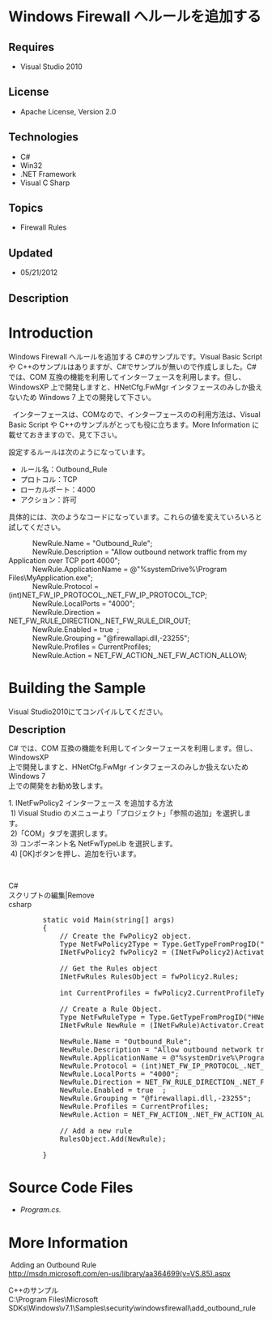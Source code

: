 # Windows Firewall へルールを追加する
## Requires
- Visual Studio 2010
## License
- Apache License, Version 2.0
## Technologies
- C#
- Win32
- .NET Framework
- Visual C Sharp
## Topics
- Firewall Rules
## Updated
- 05/21/2012
## Description

<h1>Introduction</h1>
<p>Windows Firewall へルールを追加する C#のサンプルです。Visual Basic Script や C&#43;&#43;のサンプルはありますが、C#でサンプルが無いので作成しました。C# では、COM 互換の機能を利用してインターフェースを利用します。但し、WindowsXP 上で開発しますと、HNetCfg.FwMgr インタフェースのみしか扱えないため Windows 7 上での開発して下さい。</p>
<p>&nbsp;&nbsp;インターフェースは、COMなので、インターフェースのの利用方法は、Visual Basic Script や C&#43;&#43;のサンプルがとっても役に立ちます。More Information に載せておきますので、見て下さい。</p>
<p style="text-align:left">設定するルールは次のようになっています。</p>
<ul>
<li>
<div style="text-align:left">ルール名：Outbound_Rule</div>
</li><li>プロトコル：TCP </li><li>ローカルポート：4000 </li><li>アクション：許可 </li></ul>
<p>具体的には、次のようなコードになっています。これらの値を変えていろいろと試してください。</p>
<p>&nbsp;&nbsp;&nbsp;&nbsp;&nbsp;&nbsp;&nbsp;&nbsp;&nbsp;&nbsp;&nbsp;&nbsp;NewRule.Name = &quot;Outbound_Rule&quot;;<br>
&nbsp;&nbsp;&nbsp;&nbsp;&nbsp;&nbsp;&nbsp;&nbsp;&nbsp;&nbsp;&nbsp; NewRule.Description = &quot;Allow outbound network traffic from my Application over TCP port 4000&quot;;<br>
&nbsp;&nbsp;&nbsp;&nbsp;&nbsp;&nbsp;&nbsp;&nbsp;&nbsp;&nbsp;&nbsp; NewRule.ApplicationName = @&quot;%systemDrive%\Program Files\MyApplication.exe&quot;;<br>
&nbsp;&nbsp;&nbsp;&nbsp;&nbsp;&nbsp;&nbsp;&nbsp;&nbsp;&nbsp;&nbsp; NewRule.Protocol = (int)NET_FW_IP_PROTOCOL_.NET_FW_IP_PROTOCOL_TCP;<br>
&nbsp;&nbsp;&nbsp;&nbsp;&nbsp;&nbsp;&nbsp;&nbsp;&nbsp;&nbsp;&nbsp; NewRule.LocalPorts = &quot;4000&quot;;<br>
&nbsp;&nbsp;&nbsp;&nbsp;&nbsp;&nbsp;&nbsp;&nbsp;&nbsp;&nbsp;&nbsp; NewRule.Direction = NET_FW_RULE_DIRECTION_.NET_FW_RULE_DIR_OUT;<br>
&nbsp;&nbsp;&nbsp;&nbsp;&nbsp;&nbsp;&nbsp;&nbsp;&nbsp;&nbsp;&nbsp; NewRule.Enabled = true&nbsp; ;<br>
&nbsp;&nbsp;&nbsp;&nbsp;&nbsp;&nbsp;&nbsp;&nbsp;&nbsp;&nbsp;&nbsp; NewRule.Grouping = &quot;@firewallapi.dll,-23255&quot;;<br>
&nbsp;&nbsp;&nbsp;&nbsp;&nbsp;&nbsp;&nbsp;&nbsp;&nbsp;&nbsp;&nbsp; NewRule.Profiles = CurrentProfiles;<br>
&nbsp;&nbsp;&nbsp;&nbsp;&nbsp;&nbsp;&nbsp;&nbsp;&nbsp;&nbsp;&nbsp; NewRule.Action = NET_FW_ACTION_.NET_FW_ACTION_ALLOW;</p>
<h1><span>Building the Sample</span></h1>
<p>Visual Studio2010にてコンパイルしてください。</p>
<p><span style="font-size:20px; font-weight:bold">Description</span></p>
<p>C# では、COM 互換の機能を利用してインターフェースを利用します。但し、WindowsXP<br>
上で開発しますと、HNetCfg.FwMgr インタフェースのみしか扱えないため Windows 7 <br>
上での開発をお勧め致します。</p>
<p>1. INetFwPolicy2 インターフェース を追加する方法<br>
&nbsp;1) Visual Studio のメニューより「プロジェクト」「参照の追加」を選択します。<br>
&nbsp;2)「COM」タブを選択します。<br>
&nbsp;3) コンポーネント名 NetFwTypeLib を選択します。<br>
&nbsp;4) [OK]ボタンを押し、追加を行います。</p>
<p><em>&nbsp;</em></p>
<div class="scriptcode">
<div class="pluginEditHolder" pluginCommand="mceScriptCode">
<div class="title"><span>C#</span></div>
<div class="pluginLinkHolder"><span class="pluginEditHolderLink">スクリプトの編集</span>|<span class="pluginRemoveHolderLink">Remove</span></div>
<span class="hidden">csharp</span>

<div class="preview">
<pre class="csharp">&nbsp;&nbsp;&nbsp;&nbsp;&nbsp;&nbsp;&nbsp;&nbsp;<span class="cs__keyword">static</span>&nbsp;<span class="cs__keyword">void</span>&nbsp;Main(<span class="cs__keyword">string</span>[]&nbsp;args)&nbsp;
&nbsp;&nbsp;&nbsp;&nbsp;&nbsp;&nbsp;&nbsp;&nbsp;{&nbsp;
&nbsp;&nbsp;&nbsp;&nbsp;&nbsp;&nbsp;&nbsp;&nbsp;&nbsp;&nbsp;&nbsp;&nbsp;<span class="cs__com">//&nbsp;Create&nbsp;the&nbsp;FwPolicy2&nbsp;object.</span>&nbsp;
&nbsp;&nbsp;&nbsp;&nbsp;&nbsp;&nbsp;&nbsp;&nbsp;&nbsp;&nbsp;&nbsp;&nbsp;Type&nbsp;NetFwPolicy2Type&nbsp;=&nbsp;Type.GetTypeFromProgID(<span class="cs__string">&quot;HNetCfg.FwPolicy2&quot;</span>,<span class="cs__keyword">false</span>);&nbsp;
&nbsp;&nbsp;&nbsp;&nbsp;&nbsp;&nbsp;&nbsp;&nbsp;&nbsp;&nbsp;&nbsp;&nbsp;INetFwPolicy2&nbsp;fwPolicy2&nbsp;=&nbsp;(INetFwPolicy2)Activator.CreateInstance(NetFwPolicy2Type);&nbsp;
&nbsp;
&nbsp;&nbsp;&nbsp;&nbsp;&nbsp;&nbsp;&nbsp;&nbsp;&nbsp;&nbsp;&nbsp;&nbsp;<span class="cs__com">//&nbsp;Get&nbsp;the&nbsp;Rules&nbsp;object</span>&nbsp;
&nbsp;&nbsp;&nbsp;&nbsp;&nbsp;&nbsp;&nbsp;&nbsp;&nbsp;&nbsp;&nbsp;&nbsp;INetFwRules&nbsp;RulesObject&nbsp;=&nbsp;fwPolicy2.Rules;&nbsp;&nbsp;
&nbsp;
&nbsp;&nbsp;&nbsp;&nbsp;&nbsp;&nbsp;&nbsp;&nbsp;&nbsp;&nbsp;&nbsp;&nbsp;<span class="cs__keyword">int</span>&nbsp;CurrentProfiles&nbsp;=&nbsp;fwPolicy2.CurrentProfileTypes;&nbsp;
&nbsp;
&nbsp;&nbsp;&nbsp;&nbsp;&nbsp;&nbsp;&nbsp;&nbsp;&nbsp;&nbsp;&nbsp;&nbsp;<span class="cs__com">//&nbsp;Create&nbsp;a&nbsp;Rule&nbsp;Object.</span>&nbsp;
&nbsp;&nbsp;&nbsp;&nbsp;&nbsp;&nbsp;&nbsp;&nbsp;&nbsp;&nbsp;&nbsp;&nbsp;Type&nbsp;NetFwRuleType&nbsp;=&nbsp;Type.GetTypeFromProgID(<span class="cs__string">&quot;HNetCfg.FWRule&quot;</span>,<span class="cs__keyword">false</span>);&nbsp;
&nbsp;&nbsp;&nbsp;&nbsp;&nbsp;&nbsp;&nbsp;&nbsp;&nbsp;&nbsp;&nbsp;&nbsp;INetFwRule&nbsp;NewRule&nbsp;=&nbsp;(INetFwRule)Activator.CreateInstance(NetFwRuleType);&nbsp;
&nbsp;&nbsp;&nbsp;&nbsp;&nbsp;
&nbsp;&nbsp;&nbsp;&nbsp;&nbsp;&nbsp;&nbsp;&nbsp;&nbsp;&nbsp;&nbsp;&nbsp;NewRule.Name&nbsp;=&nbsp;<span class="cs__string">&quot;Outbound_Rule&quot;</span>;&nbsp;
&nbsp;&nbsp;&nbsp;&nbsp;&nbsp;&nbsp;&nbsp;&nbsp;&nbsp;&nbsp;&nbsp;&nbsp;NewRule.Description&nbsp;=&nbsp;<span class="cs__string">&quot;Allow&nbsp;outbound&nbsp;network&nbsp;traffic&nbsp;from&nbsp;my&nbsp;Application&nbsp;over&nbsp;TCP&nbsp;port&nbsp;4000&quot;</span>;&nbsp;
&nbsp;&nbsp;&nbsp;&nbsp;&nbsp;&nbsp;&nbsp;&nbsp;&nbsp;&nbsp;&nbsp;&nbsp;NewRule.ApplicationName&nbsp;=&nbsp;@<span class="cs__string">&quot;%systemDrive%\Program&nbsp;Files\MyApplication.exe&quot;</span>;&nbsp;
&nbsp;&nbsp;&nbsp;&nbsp;&nbsp;&nbsp;&nbsp;&nbsp;&nbsp;&nbsp;&nbsp;&nbsp;NewRule.Protocol&nbsp;=&nbsp;(<span class="cs__keyword">int</span>)NET_FW_IP_PROTOCOL_.NET_FW_IP_PROTOCOL_TCP;&nbsp;
&nbsp;&nbsp;&nbsp;&nbsp;&nbsp;&nbsp;&nbsp;&nbsp;&nbsp;&nbsp;&nbsp;&nbsp;NewRule.LocalPorts&nbsp;=&nbsp;<span class="cs__string">&quot;4000&quot;</span>;&nbsp;
&nbsp;&nbsp;&nbsp;&nbsp;&nbsp;&nbsp;&nbsp;&nbsp;&nbsp;&nbsp;&nbsp;&nbsp;NewRule.Direction&nbsp;=&nbsp;NET_FW_RULE_DIRECTION_.NET_FW_RULE_DIR_OUT;&nbsp;
&nbsp;&nbsp;&nbsp;&nbsp;&nbsp;&nbsp;&nbsp;&nbsp;&nbsp;&nbsp;&nbsp;&nbsp;NewRule.Enabled&nbsp;=&nbsp;<span class="cs__keyword">true</span>&nbsp;&nbsp;;&nbsp;
&nbsp;&nbsp;&nbsp;&nbsp;&nbsp;&nbsp;&nbsp;&nbsp;&nbsp;&nbsp;&nbsp;&nbsp;NewRule.Grouping&nbsp;=&nbsp;<span class="cs__string">&quot;@firewallapi.dll,-23255&quot;</span>;&nbsp;
&nbsp;&nbsp;&nbsp;&nbsp;&nbsp;&nbsp;&nbsp;&nbsp;&nbsp;&nbsp;&nbsp;&nbsp;NewRule.Profiles&nbsp;=&nbsp;CurrentProfiles;&nbsp;
&nbsp;&nbsp;&nbsp;&nbsp;&nbsp;&nbsp;&nbsp;&nbsp;&nbsp;&nbsp;&nbsp;&nbsp;NewRule.Action&nbsp;=&nbsp;NET_FW_ACTION_.NET_FW_ACTION_ALLOW;&nbsp;
&nbsp;&nbsp;&nbsp;&nbsp;&nbsp;&nbsp;&nbsp;&nbsp;&nbsp;
&nbsp;&nbsp;&nbsp;&nbsp;&nbsp;&nbsp;&nbsp;&nbsp;&nbsp;&nbsp;&nbsp;&nbsp;<span class="cs__com">//&nbsp;Add&nbsp;a&nbsp;new&nbsp;rule</span>&nbsp;
&nbsp;&nbsp;&nbsp;&nbsp;&nbsp;&nbsp;&nbsp;&nbsp;&nbsp;&nbsp;&nbsp;&nbsp;RulesObject.Add(NewRule);&nbsp;
&nbsp;
&nbsp;&nbsp;&nbsp;&nbsp;&nbsp;&nbsp;&nbsp;&nbsp;}</pre>
</div>
</div>
</div>
<h1><span>Source Code Files</span></h1>
<ul>
<li><em>Program.cs.</em> </li></ul>
<h1>More Information</h1>
<p>&nbsp;Adding an Outbound Rule<br>
<a href="http://msdn.microsoft.com/en-us/library/aa364699(v=VS.85).aspx">http://msdn.microsoft.com/en-us/library/aa364699(v=VS.85).aspx</a></p>
<p>C&#43;&#43;のサンプル<br>
C:\Program Files\Microsoft SDKs\Windows\v7.1\Samples\security\windowsfirewall\add_outbound_rule</p>
